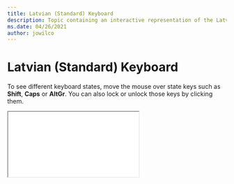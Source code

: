 ```yaml
--- 
title: Latvian (Standard) Keyboard 
description: Topic containing an interactive representation of the Latvian (Standard) Keyboard 
ms.date: 04/26/2021 
author: jowilco 
--- 
```

 
# Latvian (Standard) Keyboard 
 
To see different keyboard states, move the mouse over state keys such as **Shift**, **Caps** or **AltGr**. You can also lock or unlock those keys by clicking them. 
 
<iframe src="kbdlvst.html"></iframe> 
